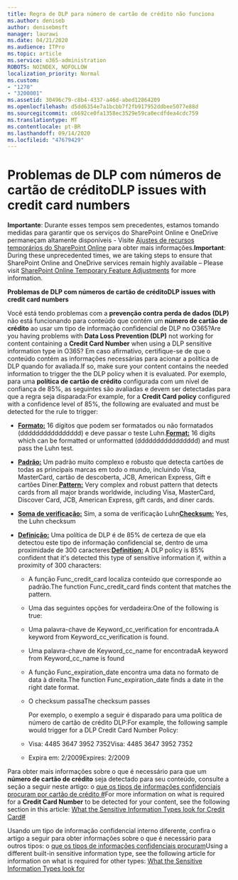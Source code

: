 ```yaml
---
title: Regra de DLP para número de cartão de crédito não funciona
ms.author: deniseb
author: denisebmsft
manager: laurawi
ms.date: 04/21/2020
ms.audience: ITPro
ms.topic: article
ms.service: o365-administration
ROBOTS: NOINDEX, NOFOLLOW
localization_priority: Normal
ms.custom:
- "1270"
- "3200001"
ms.assetid: 30496c79-c8b4-4337-a46d-abed12864209
ms.openlocfilehash: d5dd6354e7a1bcbb7f2fb917952ddbee5077e88d
ms.sourcegitcommit: c6692ce0fa1358ec3529e59ca0ecdfdea4cdc759
ms.translationtype: MT
ms.contentlocale: pt-BR
ms.lasthandoff: 09/14/2020
ms.locfileid: "47679429"
---
```

# <a name="dlp-issues-with-credit-card-numbers"></a><span data-ttu-id="2f74c-102">Problemas de DLP com números de cartão de crédito</span><span class="sxs-lookup"><span data-stu-id="2f74c-102">DLP issues with credit card numbers</span></span>

<span data-ttu-id="2f74c-103">**Importante**: Durante esses tempos sem precedentes, estamos tomando medidas para garantir que os serviços do SharePoint Online e OneDrive permaneçam altamente disponíveis - Visite [Ajustes de recursos temporários do SharePoint Online](https://aka.ms/ODSPAdjustments) para obter mais informações.</span><span class="sxs-lookup"><span data-stu-id="2f74c-103">**Important**: During these unprecedented times, we are taking steps to ensure that SharePoint Online and OneDrive services remain highly available – Please visit [SharePoint Online Temporary Feature Adjustments](https://aka.ms/ODSPAdjustments) for more information.</span></span>

<span data-ttu-id="2f74c-104">**Problemas de DLP com números de cartão de crédito**</span><span class="sxs-lookup"><span data-stu-id="2f74c-104">**DLP issues with credit card numbers**</span></span>

<span data-ttu-id="2f74c-105">Você está tendo problemas com a **prevenção contra perda de dados (DLP)** não está funcionando para conteúdo que contém um **número de cartão de crédito** ao usar um tipo de informação confidencial de DLP no O365?</span><span class="sxs-lookup"><span data-stu-id="2f74c-105">Are you having problems with **Data Loss Prevention (DLP)** not working for content containing a **Credit Card Number** when using a DLP sensitive information type in O365?</span></span> <span data-ttu-id="2f74c-106">Em caso afirmativo, certifique-se de que o conteúdo contém as informações necessárias para acionar a política de DLP quando for avaliada.</span><span class="sxs-lookup"><span data-stu-id="2f74c-106">If so, make sure your content contains the needed information to trigger the the DLP policy when it is evaluated.</span></span> <span data-ttu-id="2f74c-107">Por exemplo, para uma **política de cartão de crédito** configurada com um nível de confiança de 85%, as seguintes são avaliadas e devem ser detectadas para que a regra seja disparada:</span><span class="sxs-lookup"><span data-stu-id="2f74c-107">For example, for a **Credit Card policy** configured with a confidence level of 85%, the following are evaluated and must be detected for the rule to trigger:</span></span>
  
- <span data-ttu-id="2f74c-108">**[Formato:](https://docs.microsoft.com/microsoft-365/compliance/sensitive-information-type-entity-definitions#format-19)** 16 dígitos que podem ser formatados ou não formatados (dddddddddddddddd) e deve passar o teste Luhn.</span><span class="sxs-lookup"><span data-stu-id="2f74c-108">**[Format:](https://docs.microsoft.com/microsoft-365/compliance/sensitive-information-type-entity-definitions#format-19)** 16 digits which can be formatted or unformatted (dddddddddddddddd) and must pass the Luhn test.</span></span>

- <span data-ttu-id="2f74c-109">**[Padrão:](https://docs.microsoft.com/microsoft-365/compliance/sensitive-information-type-entity-definitions#pattern-19)** Um padrão muito complexo e robusto que detecta cartões de todas as principais marcas em todo o mundo, incluindo Visa, MasterCard, cartão de descoberta, JCB, American Express, Gift e cartões Diner.</span><span class="sxs-lookup"><span data-stu-id="2f74c-109">**[Pattern:](https://docs.microsoft.com/microsoft-365/compliance/sensitive-information-type-entity-definitions#pattern-19)** Very complex and robust pattern that detects cards from all major brands worldwide, including Visa, MasterCard, Discover Card, JCB, American Express, gift cards, and diner cards.</span></span>

- <span data-ttu-id="2f74c-110">**[Soma de verificação:](https://docs.microsoft.com/microsoft-365/compliance/sensitive-information-type-entity-definitions#checksum-19)** Sim, a soma de verificação Luhn</span><span class="sxs-lookup"><span data-stu-id="2f74c-110">**[Checksum:](https://docs.microsoft.com/microsoft-365/compliance/sensitive-information-type-entity-definitions#checksum-19)** Yes, the Luhn checksum</span></span>

- <span data-ttu-id="2f74c-111">**[Definição:](https://docs.microsoft.com/microsoft-365/compliance/sensitive-information-type-entity-definitions#definition-19)** Uma política de DLP é de 85% de certeza de que ela detectou este tipo de informação confidencial se, dentro de uma proximidade de 300 caracteres:</span><span class="sxs-lookup"><span data-stu-id="2f74c-111">**[Definition:](https://docs.microsoft.com/microsoft-365/compliance/sensitive-information-type-entity-definitions#definition-19)** A DLP policy is 85% confident that it's detected this type of sensitive information if, within a proximity of 300 characters:</span></span>

  - <span data-ttu-id="2f74c-112">A função Func_credit_card localiza conteúdo que corresponde ao padrão.</span><span class="sxs-lookup"><span data-stu-id="2f74c-112">The function Func_credit_card finds content that matches the pattern.</span></span>

  - <span data-ttu-id="2f74c-113">Uma das seguintes opções for verdadeira:</span><span class="sxs-lookup"><span data-stu-id="2f74c-113">One of the following is true:</span></span>

  - <span data-ttu-id="2f74c-114">Uma palavra-chave de Keyword_cc_verification for encontrada.</span><span class="sxs-lookup"><span data-stu-id="2f74c-114">A keyword from Keyword_cc_verification is found.</span></span>

  - <span data-ttu-id="2f74c-115">Uma palavra-chave de Keyword_cc_name for encontrada</span><span class="sxs-lookup"><span data-stu-id="2f74c-115">A keyword from Keyword_cc_name is found</span></span>

  - <span data-ttu-id="2f74c-116">A função Func_expiration_date encontra uma data no formato de data à direita.</span><span class="sxs-lookup"><span data-stu-id="2f74c-116">The function Func_expiration_date finds a date in the right date format.</span></span>

  - <span data-ttu-id="2f74c-117">O checksum passa</span><span class="sxs-lookup"><span data-stu-id="2f74c-117">The checksum passes</span></span>

    <span data-ttu-id="2f74c-118">Por exemplo, o exemplo a seguir é disparado para uma política de número de cartão de crédito DLP:</span><span class="sxs-lookup"><span data-stu-id="2f74c-118">For example, the following sample would trigger for a DLP Credit Card Number Policy:</span></span>

  - <span data-ttu-id="2f74c-119">Visa: 4485 3647 3952 7352</span><span class="sxs-lookup"><span data-stu-id="2f74c-119">Visa: 4485 3647 3952 7352</span></span>
  
  - <span data-ttu-id="2f74c-120">Expira em: 2/2009</span><span class="sxs-lookup"><span data-stu-id="2f74c-120">Expires: 2/2009</span></span>

<span data-ttu-id="2f74c-121">Para obter mais informações sobre o que é necessário para que um **número de cartão de crédito** seja detectado para seu conteúdo, consulte a seção a seguir neste artigo: o [que os tipos de informações confidenciais procuram por cartão de crédito #](https://docs.microsoft.com/microsoft-365/compliance/sensitive-information-type-entity-definitions#credit-card-number)</span><span class="sxs-lookup"><span data-stu-id="2f74c-121">For more information on what is required for a **Credit Card Number** to be detected for your content, see the following section in this article: [What the Sensitive Information Types look for Credit Card#](https://docs.microsoft.com/microsoft-365/compliance/sensitive-information-type-entity-definitions#credit-card-number)</span></span>
  
<span data-ttu-id="2f74c-122">Usando um tipo de informação confidencial interno diferente, confira o artigo a seguir para obter informações sobre o que é necessário para outros tipos: o [que os tipos de informações confidenciais procuram](https://docs.microsoft.com/microsoft-365/compliance/sensitive-information-type-entity-definitions)</span><span class="sxs-lookup"><span data-stu-id="2f74c-122">Using a different built-in sensitive information type, see the following article for information on what is required for other types: [What the Sensitive Information Types look for](https://docs.microsoft.com/microsoft-365/compliance/sensitive-information-type-entity-definitions)</span></span>
  